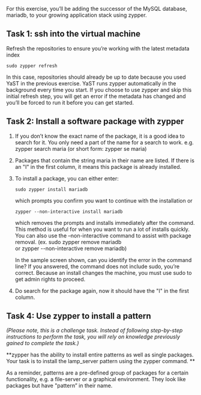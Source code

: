 For this exercise, you’ll be adding the successor of the MySQL database, mariadb, to your growing application stack using zypper.  

## Task 1: ssh into the virtual machine

Refresh the repositories to ensure you’re working with the latest metadata index  

```console
sudo zypper refresh
```

In this case, repositories should already be up to date because you used YaST in the previous exercise. YaST runs zypper automatically in the background every time you start. If you choose to use zypper and skip this initial refresh step, you will get an error if the metadata has changed and you’ll be forced to run it before you can get started.  

## Task 2: Install a software package with zypper 

1. If you don’t know the exact name of the package, it is a good idea to search for it. You only need a part of the name for a search to work. e.g. zypper search maria (or short form: zypper se maria)  
1. Packages that contain the string maria in their name are listed. If there is an "I" in the first column, it means this package is already installed. 
1. To install a package, you can either enter:  

    ```console
    sudo zypper install mariadb
    ```

    which prompts you confirm you want to continue with the installation or

    ```console
    zypper --non-interactive install mariadb
    ```

    which removes the prompts and installs immediately after the command. This method is useful for when you want to run a lot of installs quickly. You can also use the –non-interactive command to assist with package removal. (ex. sudo zypper remove mariadb  
    or zypper --non-interactive remove mariadb)

    In the sample screen shown, can you identify the error in the command line? If you answered, the command does not include sudo, you’re correct. Because an install changes the machine, you must use sudo to get admin rights to proceed.  

1. Do search for the package again, now it should have the "I" in the first column. 

## Task 4: Use zypper to install a pattern 

_(Please note, this is a challenge task. Instead of following step-by-step instructions to perform the task, you will rely on knowledge previously gained to complete the task.)_

**zypper has the ability to install entire patterns as well as single packages.  Your task is to install the lamp_server pattern using the zypper command. **

As a reminder, patterns are a pre-defined group of packages for a certain functionality, e.g. a file-server or a graphical environment. They look like packages but have "pattern” in their name.